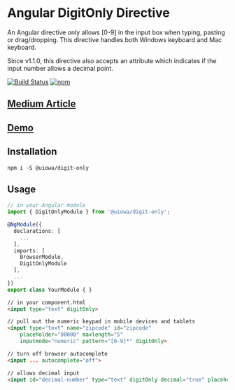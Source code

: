 # Angular DigitOnly Directive

An Angular directive only allows [0-9] in the input box when typing, pasting or drag/dropping. This directive handles both Windows keyboard and Mac keyboard.

Since v1.1.0, this directive also accepts an attribute which indicates if the input number allows a decimal point.

[![Build Status](https://img.shields.io/travis/changhuixu/ngx-digit-only/master.svg?label=Travis%20CI&style=flat-square)](https://travis-ci.org/changhuixu/ngx-digit-only)
[![npm](https://img.shields.io/npm/v/@uiowa/digit-only.svg?style=flat-square)](https://www.npmjs.com/package/@uiowa/digit-only)

## [Medium Article](https://codeburst.io/digit-only-directive-in-angular-3db8a94d80c3)

## [Demo](https://digit-only.firebaseapp.com)

## Installation

```shell
npm i -S @uiowa/digit-only
```

## Usage

```typescript
// in your Angular module
import { DigitOnlyModule } from '@uiowa/digit-only';

@NgModule({
  declarations: [
    ...
  ],
  imports: [
    BrowserModule,
    DigitOnlyModule
  ],
  ...
})
export class YourModule { }
```

```html
// in your component.html
<input type="text" digitOnly>

// pull out the numeric keypad in mobile devices and tablets
<input type="text" name="zipcode" id="zipcode"
    placeholder="00000" maxlength="5"
    inputmode="numeric" pattern="[0-9]*" digitOnly>

// turn off browser autocomplete
<input ... autocomplete="off">

// allows decimal input
<input id="decimal-number" type="text" digitOnly decimal="true" placeholder="000">
```
